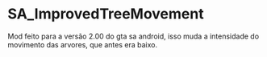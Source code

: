 # SA_ImprovedTreeMovement
Mod feito para a versão 2.00 do gta sa android, isso muda a intensidade do movimento das arvores, que antes era baixo.
